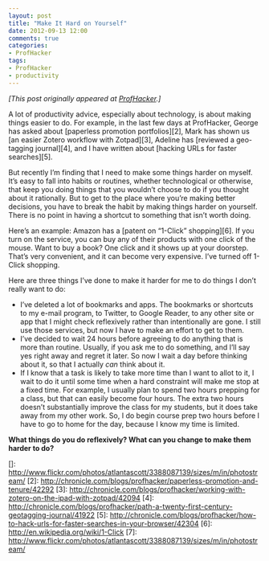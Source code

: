 ```yaml
---
layout: post
title: "Make It Hard on Yourself"
date: 2012-09-13 12:00
comments: true
categories: 
- ProfHacker
tags: 
- ProfHacker
- productivity
---
```


*[This post originally appeared at [ProfHacker][].]*

  [ProfHacker]: http://chronicle.com/blogs/profhacker/make-it-hard-on-yourself/42568

A lot of productivity advice, especially about technology, is about making things easier to do. For example, in the last few days at ProfHacker, George has asked about [paperless promotion portfolios][2], Mark has shown us [an easier Zotero workflow with Zotpad][3], Adeline has [reviewed a geo-tagging journal][4], and I have written about [hacking URLs for faster searches][5].

But recently I’m finding that I need to make some things harder on myself. It’s easy to fall into habits or routines, whether technological or otherwise, that keep you doing things that you wouldn’t choose to do if you thought about it rationally. But to get to the place where you’re making better decisions, you have to break the habit by making things harder on yourself. There is no point in having a shortcut to something that isn’t worth doing.

Here’s an example: Amazon has a [patent on “1-Click” shopping][6]. If you turn on the service, you can buy any of their products with one click of the mouse. Want to buy a book? One click and it shows up at your doorstep. That’s very convenient, and it can become very expensive. I’ve turned off 1-Click shopping.

Here are three things I’ve done to make it harder for me to do things I don’t really want to do:

*   I’ve deleted a lot of bookmarks and apps. The bookmarks or shortcuts to my e-mail program, to Twitter, to Google Reader, to any other site or app that I might check reflexively rather than intentionally are gone. I still use those services, but now I have to make an effort to get to them.
*   I’ve decided to wait 24 hours before agreeing to do anything that is more than routine. Usually, if you ask me to do something, and I’ll say yes right away and regret it later. So now I wait a day before thinking about it, so that I actually&nbsp;*can* think about it.
*   If I know that a task is likely to take more time than I want to allot to it, I wait to do it until some time when a hard constraint will make me stop at a fixed time. For example, I usually plan to spend two hours prepping for a class, but that can easily become four hours. The extra two hours doesn’t substantially improve the class for my students, but it does take away from my other work. So, I do begin course prep two hours before I have to go to home for the day, because I know my time is limited.

**What things do you do reflexively? What can you change to make them harder to do?**

 []: http://www.flickr.com/photos/atlantascott/3388087139/sizes/m/in/photostream/
 [2]: http://chronicle.com/blogs/profhacker/paperless-promotion-and-tenure/42292
 [3]: http://chronicle.com/blogs/profhacker/working-with-zotero-on-the-ipad-with-zotpad/42094
 [4]: http://chronicle.com/blogs/profhacker/path-a-twenty-first-century-geotagging-journal/41922
 [5]: http://chronicle.com/blogs/profhacker/how-to-hack-urls-for-faster-searches-in-your-browser/42304
 [6]: http://en.wikipedia.org/wiki/1-Click
 [7]: http://www.flickr.com/photos/atlantascott/3388087139/sizes/m/in/photostream/  